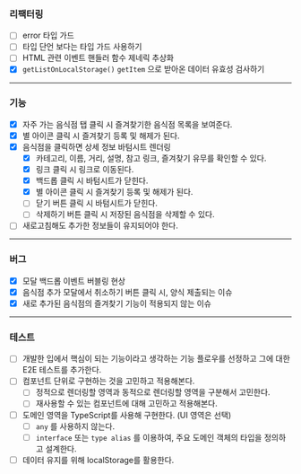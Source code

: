### 리팩터링

- [ ] error 타입 가드
- [ ] 타입 단언 보다는 타입 가드 사용하기
- [ ] HTML 관련 이벤트 핸들러 함수 제네릭 추상화
- [x] `getListOnLocalStorage()` `getItem` 으로 받아온 데이터 유효성 검사하기

---

### 기능

- [x] 자주 가는 음식점 탭 클릭 시 즐겨찾기한 음식점 목록을 보여준다.
- [x] 별 아이콘 클릭 시 즐겨찾기 등록 및 해제가 된다.
- [x] 음식점을 클릭하면 상세 정보 바텀시트 렌더링
  - [x] 카테고리, 이름, 거리, 설명, 참고 링크, 즐겨찾기 유무를 확인할 수 있다.
  - [x] 링크 클릭 시 링크로 이동된다.
  - [x] 백드롭 클릭 시 바텀시트가 닫힌다.
  - [x] 별 아이콘 클릭 시 즐겨찾기 등록 및 해제가 된다.
  - [ ] 닫기 버튼 클릭 시 바텀시트가 닫힌다.
  - [ ] 삭제하기 버튼 클릭 시 저장된 음식점을 삭제할 수 있다.
- [ ] 새로고침해도 추가한 정보들이 유지되어야 한다.

---

### 버그

- [x] 모달 백드롭 이벤트 버블링 현상
- [x] 음식점 추가 모달에서 취소하기 버튼 클릭 시, 양식 제출되는 이슈
- [x] 새로 추가된 음식점의 즐겨찾기 기능이 적용되지 않는 이슈

---

### 테스트

- [ ] 개발한 입에서 핵심이 되는 기능이라고 생각하는 기능 플로우를 선정하고 그에 대한 E2E 테스트를 추가한다.
- [ ] 컴포넌트 단위로 구현하는 것을 고민하고 적용해본다.
  - [ ] 정적으로 렌더링할 영역과 동적으로 렌더링할 영역을 구분해서 고민한다.
  - [ ] 재사용할 수 있는 컴포넌트에 대해 고민하고 적용해본다.
- [ ] 도메인 영역을 TypeScript를 사용해 구현한다. (UI 영역은 선택)
  - [ ] `any` 를 사용하지 않는다.
  - [ ] `interface` 또는 `type alias` 를 이용하여, 주요 도메인 객체의 타입을 정의하고 설계한다.
- [ ] 데이터 유지를 위해 localStorage를 활용한다.
